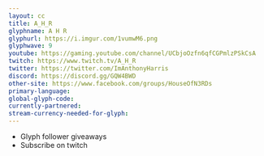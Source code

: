```yaml
---
layout: cc
title: A_H_R
glyphname: A H R
glyphurl: https://i.imgur.com/1vumwM6.png
glyphwave: 9
youtube: https://gaming.youtube.com/channel/UCbjoOzfn6qfCGPmlzPSkCsA
twitch: https://www.twitch.tv/A_H_R
twitter: https://twitter.com/ImAnthonyHarris
discord: https://discord.gg/GQW4BWD
other-site: https://www.facebook.com/groups/HouseOfN3RDs
primary-language: 
global-glyph-code: 
currently-partnered: 
stream-currency-needed-for-glyph: 
---
```


* Glyph follower giveaways
* Subscribe on twitch
